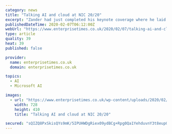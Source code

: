 ```yaml
---
category: news
title: "Talking AI and cloud at NIC 20/20"
excerpt: "Zander had just completed his keynote coverage where he laid out the breadth of Azure. He also touched on the potential of AI and the challenges in dealing with data. Jason Zander, Executive Vice President, Microsoft Azure Enterprise Times was interested in some of the issues that both Zander and Syversen saw around implementing AI. The start ..."
publishedDateTime: 2020-02-07T06:12:00Z
webUrl: "https://www.enterprisetimes.co.uk/2020/02/07/talking-ai-and-cloud-at-nic-20-20/"
type: article
quality: 39
heat: 39
published: false

provider:
  name: enterprisetimes.co.uk
  domain: enterprisetimes.co.uk

topics:
  - AI
  - Microsoft AI

images:
  - url: "https://www.enterprisetimes.co.uk/wp-content/uploads/2020/02/200206_NIC_2020_Vision_0040.jpg"
    width: 728
    height: 410
    title: "Talking AI and cloud at NIC 20/20"

secured: "sQIZQ8PxSkisQYs9mK/5IPUHWDgRiex09ydBCg+Rpg0Qa1YehduvnY3t8eupQcWj8XASI0IgBmC+u/SPmpNOunTvhhMbvQdhuA205oxG8NUnQijP6cxPw6wzS2a1isos3HTf2Nzl5BqGwjuen2T6NBC5ZM/ENXkr47KbKx4VJ+cU9CQjlKmXBOwug9qJipRD0ODeiYlipFxMp+taFG4DTfh5g1sAU/H+zYIaQkLLo+GuX7AZgV+FtSR1l2GaoHuABCASSoL3YGoHHaXELoBMsljoUW/kdNTi3tEJU7+TwooGc5lWh7apw2VJMuHZOHI2FOsySaQKzfTds1/BYnsOxYtjAvVas6FLs/Mj5jt6uBRVeW+0R/BhietbZ/4898wc5XuxlfUs6IIE8YrYtGF92NF9OY0258MiZQAluQItPJAzGwcEQABt9DjfNFLWsFCTB+pqixiBOH9I/KvnLSh6lS8B4b4xiv2mrfmL9c3DfDM=;8XaSM/lVjcOqPSQWt4qzBA=="
---
```


